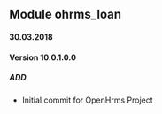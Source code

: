 ## Module ohrms_loan

#### 30.03.2018
#### Version 10.0.1.0.0
##### ADD
- Initial commit for OpenHrms Project

